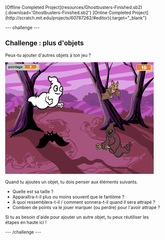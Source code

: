 <div class="p-hero-buttons">
  [Offline Completed Project](resources/Ghostbusters-Finished.sb2){:download='Ghostbusters-Finished.sb2'}
  [Online Completed Project](http://scratch.mit.edu/projects/60787262/#editor){:target="_blank"}
</div>

\--- challenge \---

## Challenge : plus d'objets

Peux-tu ajouter d'autres objets à ton jeu ?

![screenshot](images/ghost-final.png)

Quand tu ajoutes un objet, tu dois penser aux éléments suivants.

+ Quelle est sa taille ?
+ Apparaîtra-t-il plus ou moins souvent que le fantôme ?
+ À quoi ressemblera-t-il / comment sonnera-t-il quand il sera attrapé ?
+ Combien de points va le jouer marquer (ou perdre) pour l'avoir attrapé ?

Si tu as besoin d'aide pour ajouter un autre objet, tu peux réutiliser les étapes en haute ici !

\--- /challenge \---